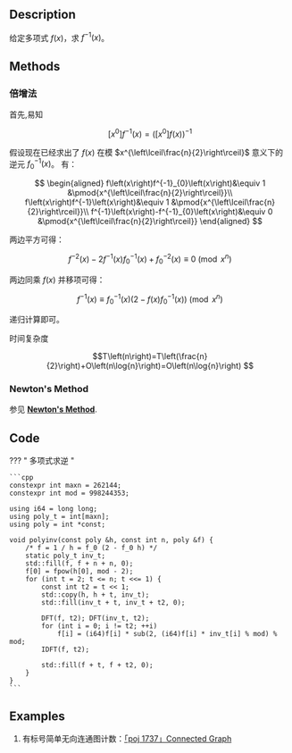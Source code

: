 ## Description

给定多项式 $f\left(x\right)$，求 $f^{-1}\left(x\right)$。

## Methods

### 倍增法

首先,易知

$$\left[x^{0}\right]f^{-1}\left(x\right)=\left(\left[x^{0}\right]f\left(x\right)\right)^{-1}$$

假设现在已经求出了 $f\left(x\right)$ 在模 $x^{\left\lceil\frac{n}{2}\right\rceil}$ 意义下的逆元 $f^{-1}_{0}\left(x\right)$。
有：

$$ \begin{aligned}
	f\left(x\right)f^{-1}_{0}\left(x\right)&\equiv 1 &\pmod{x^{\left\lceil\frac{n}{2}\right\rceil}}\\
	f\left(x\right)f^{-1}\left(x\right)&\equiv 1 &\pmod{x^{\left\lceil\frac{n}{2}\right\rceil}}\\
	f^{-1}\left(x\right)-f^{-1}_{0}\left(x\right)&\equiv 0 &\pmod{x^{\left\lceil\frac{n}{2}\right\rceil}}
\end{aligned} $$

两边平方可得：

$$f^{-2}\left(x\right)-2f^{-1}\left(x\right)f^{-1}_{0}\left(x\right)+f^{-2}_{0}\left(x\right)\equiv 0 \pmod{x^{n}}$$

两边同乘 $f\left(x\right)$ 并移项可得：

$$f^{-1}\left(x\right)\equiv f^{-1}_{0}\left(x\right)\left(2-f\left(x\right)f^{-1}_{0}\left(x\right)\right) \pmod{x^{n}}$$

递归计算即可。

时间复杂度

$$T\left(n\right)=T\left(\frac{n}{2}\right)+O\left(n\log{n}\right)=O\left(n\log{n}\right) $$

### Newton's Method

参见 [**Newton's Method**](../newton/#newtons-method).

## Code

??? " 多项式求逆 "

	```cpp
	constexpr int maxn = 262144;
	constexpr int mod = 998244353;

	using i64 = long long;
	using poly_t = int[maxn];
	using poly = int *const;

	void polyinv(const poly &h, const int n, poly &f) {
		/* f = 1 / h = f_0 (2 - f_0 h) */
		static poly_t inv_t;
		std::fill(f, f + n + n, 0);
		f[0] = fpow(h[0], mod - 2);
		for (int t = 2; t <= n; t <<= 1) {
			const int t2 = t << 1;
			std::copy(h, h + t, inv_t);
			std::fill(inv_t + t, inv_t + t2, 0);

			DFT(f, t2); DFT(inv_t, t2);
			for (int i = 0; i != t2; ++i)
				f[i] = (i64)f[i] * sub(2, (i64)f[i] * inv_t[i] % mod) % mod;
			IDFT(f, t2);

			std::fill(f + t, f + t2, 0);
		}
	}
	```

## Examples

1. 有标号简单无向连通图计数：[「poj 1737」Connected Graph](http://poj.org/problem?id=1737)
